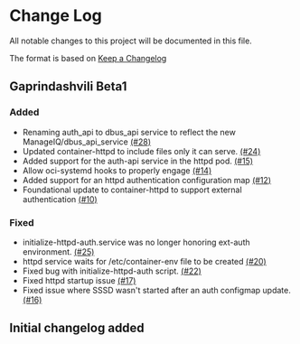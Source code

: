 # Change Log

All notable changes to this project will be documented in this file.

The format is based on [Keep a Changelog](http://keepachangelog.com/en/1.0.0/)


## Gaprindashvili Beta1

### Added
- Renaming auth_api to dbus_api service to reflect the new ManageIQ/dbus_api_service [(#28)](https://github.com/ManageIQ/container-httpd/pull/28)
- Updated container-httpd to include files only it can serve. [(#24)](https://github.com/ManageIQ/container-httpd/pull/24)
- Added support for the auth-api service in the httpd pod. [(#15)](https://github.com/ManageIQ/container-httpd/pull/15)
- Allow oci-systemd hooks to properly engage [(#14)](https://github.com/ManageIQ/container-httpd/pull/14)
- Added support for an httpd authentication configuration map [(#12)](https://github.com/ManageIQ/container-httpd/pull/12)
- Foundational update to container-httpd to support external authentication [(#10)](https://github.com/ManageIQ/container-httpd/pull/10)

### Fixed
- initialize-httpd-auth.service was no longer honoring ext-auth environment. [(#25)](https://github.com/ManageIQ/container-httpd/pull/25)
- httpd service waits for /etc/container-env file to be created [(#20)](https://github.com/ManageIQ/container-httpd/pull/20)
- Fixed bug with initialize-httpd-auth script. [(#22)](https://github.com/ManageIQ/container-httpd/pull/22)
- Fixed httpd startup issue [(#17)](https://github.com/ManageIQ/container-httpd/pull/17)
- Fixed issue where SSSD wasn't started after an auth configmap update. [(#16)](https://github.com/ManageIQ/container-httpd/pull/16)

## Initial changelog added
